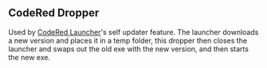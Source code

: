 ## CodeRed Dropper

Used by [CodeRed Launcher](https://github.com/CodeRedModding/CodeRed-Launcher)'s self updater feature. The launcher downloads a new version and places it in a temp folder, this dropper then closes the launcher and swaps out the old exe with the new version, and then starts the new exe.
